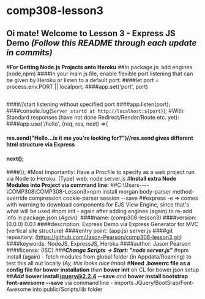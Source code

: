 # comp308-lesson3
## Oi mate! Welcome to Lesson 3 - Express JS Demo ***(Follow this README through each update in commits)***
#**For Getting Node.js Projects onto Heroku**
##In package.js: add engines (node,npm)
####In your main js file, enable flexible port listening that can be given by Heroku or listen to a default port:
####let port = process.env.PORT || localport; 
####app.set('port', port)
##
####//start listening without specified port
####app.listen(port);
####console.log(`Server startd at http://localhost:${port}`);
#With Standard responses (have not done Redirect/Render/Route etc. yet):
####app.use('/hello', (req, res, next) =>{
####      res.send("Hello...is it me you're looking for?")//res.send gives different html structure via Express
####  next();
####});
#Most Importantly: Have a Procfile to specify as a web project run via Node to Heroku: (Type) web: node server.js
#**Install extra Node Modules into Project via command line:**
##C:\Users\-\-\-\-\COMP308\COMP308-Lesson3>npm install morgan body-parser method-override compression cookie-parser session --save
##express -e => comes with warning to download components for EJS View Engine, since that's what will be used
#npm init - again after adding engines (again) to re-add info in package.json (*Again*):
####name: (comp308-lesson3)
####version: (0.0.0) 0.0.1
####description: Express Demo via Express Generator for MVC (vertical site structure)
####entry point: (app.js) server.js
####git repository: (https://github.com/Jason-Pearson/comp308-lesson3.git)
####keywords: NodeJS, ExpressJS, Heroku
####author: Jason Pearson
####license: (ISC)
###***Change Scripts -> Start: "node server.js"***
#npm install (again) - fetch modules from global folder (in Appdata/Roaming) to test this all out locally *(Ay, this looks nice lmao)*
#**Need .bowerrc file as a config file for bower installation** *then* **bower init** on CL for bower.json setup
##***Add*** **bower install jquery@2.2.4 --save** *and* **bower install bootstrap font-awesome --save**  via command line - imports JQuery/BootSrap/Font-Awesome into public/Scripts/lib folder
